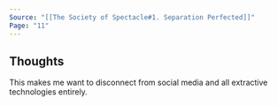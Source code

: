 ```yaml
---
Source: "[[The Society of Spectacle#1. Separation Perfected]]"
Page: "11"
---
```

## Thoughts
This makes me want to disconnect from social media and all extractive technologies entirely.
